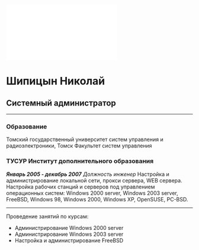 ![фото](img/foto.img)
# Шипицын Николай
## Системный администратор
____
### Образование
Томский государственный университет систем управления и радиоэлектроники, Томск
Факультет систем управления
###	ТУСУР Институт дополнительного образования
***Январь 2005 - декабрь 2007***
*Должность инженер*
Настройка и администрирование локальной сети, прокси сервера, WEB сервера. 
Настройка рабочих станций и серверов под управлением операционных систем: Windows 2000 server, 
Windows 2003 server, FreeBSD, Windows 98, Windows 2000, Windows XP, OpenSUSE, PC-BSD.
____
Проведение занятий по курсам: 
- Администрирование Windows 2000 server 
- Администрирование Windows 2003 server 
- Настройка и администрирование FreeBSD